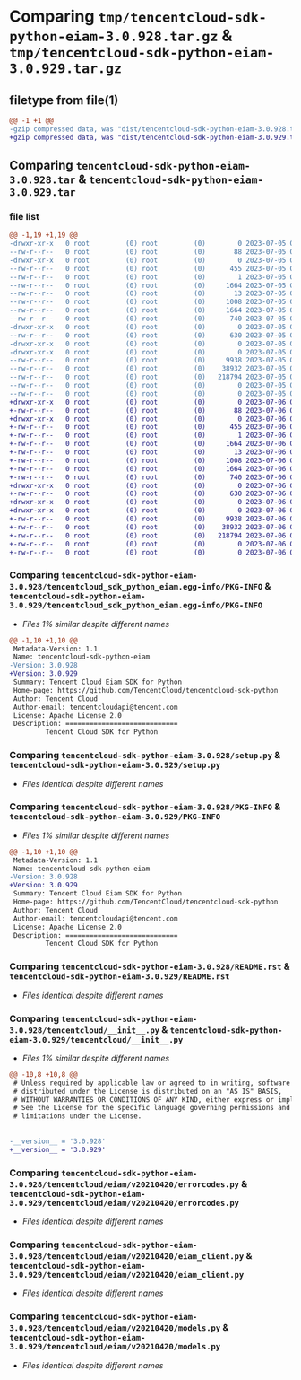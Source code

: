 # Comparing `tmp/tencentcloud-sdk-python-eiam-3.0.928.tar.gz` & `tmp/tencentcloud-sdk-python-eiam-3.0.929.tar.gz`

## filetype from file(1)

```diff
@@ -1 +1 @@
-gzip compressed data, was "dist/tencentcloud-sdk-python-eiam-3.0.928.tar", last modified: Wed Jul  5 00:25:32 2023, max compression
+gzip compressed data, was "dist/tencentcloud-sdk-python-eiam-3.0.929.tar", last modified: Thu Jul  6 00:25:54 2023, max compression
```

## Comparing `tencentcloud-sdk-python-eiam-3.0.928.tar` & `tencentcloud-sdk-python-eiam-3.0.929.tar`

### file list

```diff
@@ -1,19 +1,19 @@
-drwxr-xr-x   0 root         (0) root         (0)        0 2023-07-05 00:25:32.000000 tencentcloud-sdk-python-eiam-3.0.928/
--rw-r--r--   0 root         (0) root         (0)       88 2023-07-05 00:25:32.000000 tencentcloud-sdk-python-eiam-3.0.928/setup.cfg
-drwxr-xr-x   0 root         (0) root         (0)        0 2023-07-05 00:25:32.000000 tencentcloud-sdk-python-eiam-3.0.928/tencentcloud_sdk_python_eiam.egg-info/
--rw-r--r--   0 root         (0) root         (0)      455 2023-07-05 00:25:32.000000 tencentcloud-sdk-python-eiam-3.0.928/tencentcloud_sdk_python_eiam.egg-info/SOURCES.txt
--rw-r--r--   0 root         (0) root         (0)        1 2023-07-05 00:25:32.000000 tencentcloud-sdk-python-eiam-3.0.928/tencentcloud_sdk_python_eiam.egg-info/dependency_links.txt
--rw-r--r--   0 root         (0) root         (0)     1664 2023-07-05 00:25:32.000000 tencentcloud-sdk-python-eiam-3.0.928/tencentcloud_sdk_python_eiam.egg-info/PKG-INFO
--rw-r--r--   0 root         (0) root         (0)       13 2023-07-05 00:25:32.000000 tencentcloud-sdk-python-eiam-3.0.928/tencentcloud_sdk_python_eiam.egg-info/top_level.txt
--rw-r--r--   0 root         (0) root         (0)     1008 2023-07-05 00:25:32.000000 tencentcloud-sdk-python-eiam-3.0.928/setup.py
--rw-r--r--   0 root         (0) root         (0)     1664 2023-07-05 00:25:32.000000 tencentcloud-sdk-python-eiam-3.0.928/PKG-INFO
--rw-r--r--   0 root         (0) root         (0)      740 2023-07-05 00:25:32.000000 tencentcloud-sdk-python-eiam-3.0.928/README.rst
-drwxr-xr-x   0 root         (0) root         (0)        0 2023-07-05 00:25:32.000000 tencentcloud-sdk-python-eiam-3.0.928/tencentcloud/
--rw-r--r--   0 root         (0) root         (0)      630 2023-07-05 00:25:32.000000 tencentcloud-sdk-python-eiam-3.0.928/tencentcloud/__init__.py
-drwxr-xr-x   0 root         (0) root         (0)        0 2023-07-05 00:25:32.000000 tencentcloud-sdk-python-eiam-3.0.928/tencentcloud/eiam/
-drwxr-xr-x   0 root         (0) root         (0)        0 2023-07-05 00:25:32.000000 tencentcloud-sdk-python-eiam-3.0.928/tencentcloud/eiam/v20210420/
--rw-r--r--   0 root         (0) root         (0)     9938 2023-07-05 00:25:32.000000 tencentcloud-sdk-python-eiam-3.0.928/tencentcloud/eiam/v20210420/errorcodes.py
--rw-r--r--   0 root         (0) root         (0)    38932 2023-07-05 00:25:32.000000 tencentcloud-sdk-python-eiam-3.0.928/tencentcloud/eiam/v20210420/eiam_client.py
--rw-r--r--   0 root         (0) root         (0)   218794 2023-07-05 00:25:32.000000 tencentcloud-sdk-python-eiam-3.0.928/tencentcloud/eiam/v20210420/models.py
--rw-r--r--   0 root         (0) root         (0)        0 2023-07-05 00:25:32.000000 tencentcloud-sdk-python-eiam-3.0.928/tencentcloud/eiam/v20210420/__init__.py
--rw-r--r--   0 root         (0) root         (0)        0 2023-07-05 00:25:32.000000 tencentcloud-sdk-python-eiam-3.0.928/tencentcloud/eiam/__init__.py
+drwxr-xr-x   0 root         (0) root         (0)        0 2023-07-06 00:25:54.000000 tencentcloud-sdk-python-eiam-3.0.929/
+-rw-r--r--   0 root         (0) root         (0)       88 2023-07-06 00:25:54.000000 tencentcloud-sdk-python-eiam-3.0.929/setup.cfg
+drwxr-xr-x   0 root         (0) root         (0)        0 2023-07-06 00:25:54.000000 tencentcloud-sdk-python-eiam-3.0.929/tencentcloud_sdk_python_eiam.egg-info/
+-rw-r--r--   0 root         (0) root         (0)      455 2023-07-06 00:25:54.000000 tencentcloud-sdk-python-eiam-3.0.929/tencentcloud_sdk_python_eiam.egg-info/SOURCES.txt
+-rw-r--r--   0 root         (0) root         (0)        1 2023-07-06 00:25:54.000000 tencentcloud-sdk-python-eiam-3.0.929/tencentcloud_sdk_python_eiam.egg-info/dependency_links.txt
+-rw-r--r--   0 root         (0) root         (0)     1664 2023-07-06 00:25:54.000000 tencentcloud-sdk-python-eiam-3.0.929/tencentcloud_sdk_python_eiam.egg-info/PKG-INFO
+-rw-r--r--   0 root         (0) root         (0)       13 2023-07-06 00:25:54.000000 tencentcloud-sdk-python-eiam-3.0.929/tencentcloud_sdk_python_eiam.egg-info/top_level.txt
+-rw-r--r--   0 root         (0) root         (0)     1008 2023-07-06 00:25:54.000000 tencentcloud-sdk-python-eiam-3.0.929/setup.py
+-rw-r--r--   0 root         (0) root         (0)     1664 2023-07-06 00:25:54.000000 tencentcloud-sdk-python-eiam-3.0.929/PKG-INFO
+-rw-r--r--   0 root         (0) root         (0)      740 2023-07-06 00:25:54.000000 tencentcloud-sdk-python-eiam-3.0.929/README.rst
+drwxr-xr-x   0 root         (0) root         (0)        0 2023-07-06 00:25:54.000000 tencentcloud-sdk-python-eiam-3.0.929/tencentcloud/
+-rw-r--r--   0 root         (0) root         (0)      630 2023-07-06 00:25:54.000000 tencentcloud-sdk-python-eiam-3.0.929/tencentcloud/__init__.py
+drwxr-xr-x   0 root         (0) root         (0)        0 2023-07-06 00:25:54.000000 tencentcloud-sdk-python-eiam-3.0.929/tencentcloud/eiam/
+drwxr-xr-x   0 root         (0) root         (0)        0 2023-07-06 00:25:54.000000 tencentcloud-sdk-python-eiam-3.0.929/tencentcloud/eiam/v20210420/
+-rw-r--r--   0 root         (0) root         (0)     9938 2023-07-06 00:25:54.000000 tencentcloud-sdk-python-eiam-3.0.929/tencentcloud/eiam/v20210420/errorcodes.py
+-rw-r--r--   0 root         (0) root         (0)    38932 2023-07-06 00:25:54.000000 tencentcloud-sdk-python-eiam-3.0.929/tencentcloud/eiam/v20210420/eiam_client.py
+-rw-r--r--   0 root         (0) root         (0)   218794 2023-07-06 00:25:54.000000 tencentcloud-sdk-python-eiam-3.0.929/tencentcloud/eiam/v20210420/models.py
+-rw-r--r--   0 root         (0) root         (0)        0 2023-07-06 00:25:54.000000 tencentcloud-sdk-python-eiam-3.0.929/tencentcloud/eiam/v20210420/__init__.py
+-rw-r--r--   0 root         (0) root         (0)        0 2023-07-06 00:25:54.000000 tencentcloud-sdk-python-eiam-3.0.929/tencentcloud/eiam/__init__.py
```

### Comparing `tencentcloud-sdk-python-eiam-3.0.928/tencentcloud_sdk_python_eiam.egg-info/PKG-INFO` & `tencentcloud-sdk-python-eiam-3.0.929/tencentcloud_sdk_python_eiam.egg-info/PKG-INFO`

 * *Files 1% similar despite different names*

```diff
@@ -1,10 +1,10 @@
 Metadata-Version: 1.1
 Name: tencentcloud-sdk-python-eiam
-Version: 3.0.928
+Version: 3.0.929
 Summary: Tencent Cloud Eiam SDK for Python
 Home-page: https://github.com/TencentCloud/tencentcloud-sdk-python
 Author: Tencent Cloud
 Author-email: tencentcloudapi@tencent.com
 License: Apache License 2.0
 Description: ============================
         Tencent Cloud SDK for Python
```

### Comparing `tencentcloud-sdk-python-eiam-3.0.928/setup.py` & `tencentcloud-sdk-python-eiam-3.0.929/setup.py`

 * *Files identical despite different names*

### Comparing `tencentcloud-sdk-python-eiam-3.0.928/PKG-INFO` & `tencentcloud-sdk-python-eiam-3.0.929/PKG-INFO`

 * *Files 1% similar despite different names*

```diff
@@ -1,10 +1,10 @@
 Metadata-Version: 1.1
 Name: tencentcloud-sdk-python-eiam
-Version: 3.0.928
+Version: 3.0.929
 Summary: Tencent Cloud Eiam SDK for Python
 Home-page: https://github.com/TencentCloud/tencentcloud-sdk-python
 Author: Tencent Cloud
 Author-email: tencentcloudapi@tencent.com
 License: Apache License 2.0
 Description: ============================
         Tencent Cloud SDK for Python
```

### Comparing `tencentcloud-sdk-python-eiam-3.0.928/README.rst` & `tencentcloud-sdk-python-eiam-3.0.929/README.rst`

 * *Files identical despite different names*

### Comparing `tencentcloud-sdk-python-eiam-3.0.928/tencentcloud/__init__.py` & `tencentcloud-sdk-python-eiam-3.0.929/tencentcloud/__init__.py`

 * *Files 1% similar despite different names*

```diff
@@ -10,8 +10,8 @@
 # Unless required by applicable law or agreed to in writing, software
 # distributed under the License is distributed on an "AS IS" BASIS,
 # WITHOUT WARRANTIES OR CONDITIONS OF ANY KIND, either express or implied.
 # See the License for the specific language governing permissions and
 # limitations under the License.
 
 
-__version__ = '3.0.928'
+__version__ = '3.0.929'
```

### Comparing `tencentcloud-sdk-python-eiam-3.0.928/tencentcloud/eiam/v20210420/errorcodes.py` & `tencentcloud-sdk-python-eiam-3.0.929/tencentcloud/eiam/v20210420/errorcodes.py`

 * *Files identical despite different names*

### Comparing `tencentcloud-sdk-python-eiam-3.0.928/tencentcloud/eiam/v20210420/eiam_client.py` & `tencentcloud-sdk-python-eiam-3.0.929/tencentcloud/eiam/v20210420/eiam_client.py`

 * *Files identical despite different names*

### Comparing `tencentcloud-sdk-python-eiam-3.0.928/tencentcloud/eiam/v20210420/models.py` & `tencentcloud-sdk-python-eiam-3.0.929/tencentcloud/eiam/v20210420/models.py`

 * *Files identical despite different names*

